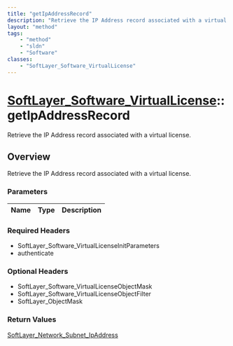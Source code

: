```yaml
---
title: "getIpAddressRecord"
description: "Retrieve the IP Address record associated with a virtual license."
layout: "method"
tags:
    - "method"
    - "sldn"
    - "Software"
classes:
    - "SoftLayer_Software_VirtualLicense"
---
```

# [SoftLayer_Software_VirtualLicense](/reference/services/SoftLayer_Software_VirtualLicense)::getIpAddressRecord

Retrieve the IP Address record associated with a virtual license.


## Overview 
Retrieve the IP Address record associated with a virtual license.

### Parameters 
|Name | Type | Description |
| --- | --- | --- |


### Required Headers
* SoftLayer_Software_VirtualLicenseInitParameters
* authenticate

### Optional Headers
* SoftLayer_Software_VirtualLicenseObjectMask
* SoftLayer_Software_VirtualLicenseObjectFilter
* SoftLayer_ObjectMask

### Return Values
<a href='/reference/datatypes/SoftLayer_Network_Subnet_IpAddress'>SoftLayer_Network_Subnet_IpAddress </a>

